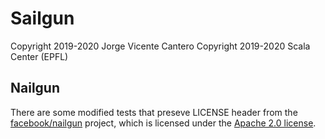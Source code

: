 # Sailgun

Copyright 2019-2020 Jorge Vicente Cantero
Copyright 2019-2020 Scala Center (EPFL)

## Nailgun

There are some modified tests that preseve LICENSE header from the
[facebook/nailgun](https://github.com/facebook/nailgun) project, which is
licensed under the [Apache 2.0 license](https://github.com/facebook/nailgun/blob/master/LICENSE.txt).